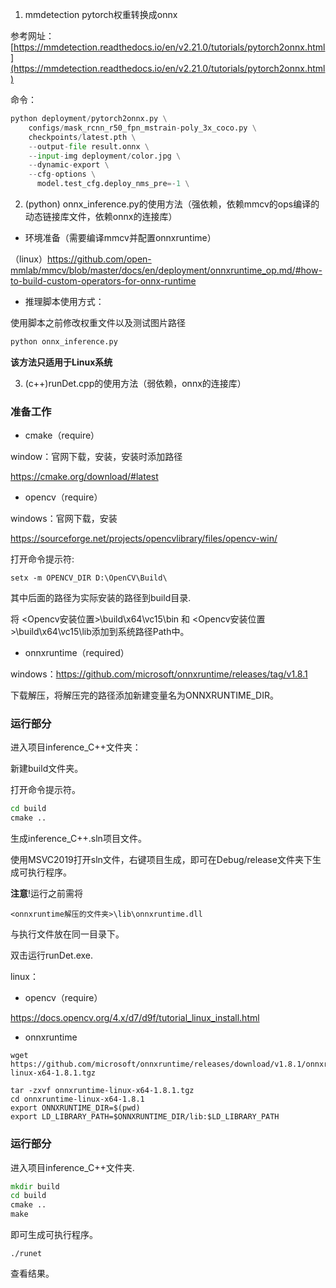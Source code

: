 1. mmdetection pytorch权重转换成onnx

参考网址：[https://mmdetection.readthedocs.io/en/v2.21.0/tutorials/pytorch2onnx.html](https://mmdetection.readthedocs.io/en/v2.21.0/tutorials/pytorch2onnx.html)

命令：

~~~python
python deployment/pytorch2onnx.py \
    configs/mask_rcnn_r50_fpn_mstrain-poly_3x_coco.py \
    checkpoints/latest.pth \
    --output-file result.onnx \
    --input-img deployment/color.jpg \
    --dynamic-export \
    --cfg-options \
      model.test_cfg.deploy_nms_pre=-1 \
~~~

2. (python) onnx_inference.py的使用方法（强依赖，依赖mmcv的ops编译的动态链接库文件，依赖onnx的连接库）

- 环境准备（需要编译mmcv并配置onnxruntime）

（linux）https://github.com/open-mmlab/mmcv/blob/master/docs/en/deployment/onnxruntime_op.md/#how-to-build-custom-operators-for-onnx-runtime

- 推理脚本使用方式：

使用脚本之前修改权重文件以及测试图片路径

~~~python
python onnx_inference.py
~~~

__该方法只适用于Linux系统__

3. (c++)runDet.cpp的使用方法（弱依赖，onnx的连接库）

### 准备工作

- cmake（require）

window：官网下载，安装，安装时添加路径

https://cmake.org/download/#latest

- opencv（require）

windows：官网下载，安装

https://sourceforge.net/projects/opencvlibrary/files/opencv-win/

打开命令提示符:

~~~
setx -m OPENCV_DIR D:\OpenCV\Build\
~~~

其中后面的路径为实际安装的路径到build目录.

将 <Opencv安装位置>\build\x64\vc15\bin 和 <Opencv安装位置>\build\x64\vc15\lib添加到系统路径Path中。

- onnxruntime（required）

windows：https://github.com/microsoft/onnxruntime/releases/tag/v1.8.1

下载解压，将解压完的路径添加新建变量名为ONNXRUNTIME_DIR。

### 运行部分

进入项目inference_C++文件夹：

新建build文件夹。

打开命令提示符。

~~~cmd
cd build
cmake ..
~~~

生成inference_C++.sln项目文件。

使用MSVC2019打开sln文件，右键项目生成，即可在Debug/release文件夹下生成可执行程序。

__注意__!运行之前需将

~~~
<onnxruntime解压的文件夹>\lib\onnxruntime.dll 
~~~

与执行文件放在同一目录下。

双击运行runDet.exe.

linux：

- opencv（require）

https://docs.opencv.org/4.x/d7/d9f/tutorial_linux_install.html

- onnxruntime

~~~shell
wget https://github.com/microsoft/onnxruntime/releases/download/v1.8.1/onnxruntime-linux-x64-1.8.1.tgz

tar -zxvf onnxruntime-linux-x64-1.8.1.tgz
cd onnxruntime-linux-x64-1.8.1
export ONNXRUNTIME_DIR=$(pwd)
export LD_LIBRARY_PATH=$ONNXRUNTIME_DIR/lib:$LD_LIBRARY_PATH
~~~

### 运行部分

进入项目inference_C++文件夹.

~~~cmd
mkdir build
cd build
cmake ..
make
~~~

即可生成可执行程序。

~~~
./runet
~~~

查看结果。

